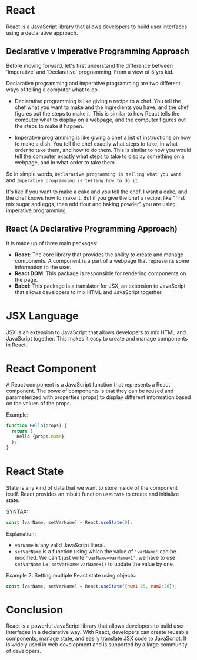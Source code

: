 # React
React is a JavaScript library that allows developers to build user interfaces using a declarative approach. 

## Declarative v Imperative Programming Approach
Before moving forward, let's first understand the difference between 'Imperative' and 'Declarative' programming. From a view of 5'yrs kid.

Declarative programming and imperative programming are two different ways of telling a computer what to do.

- Declarative programming is like giving a recipe to a chef. You tell the chef what you want to make and the ingredients you have, and the chef figures out the steps to make it. This is similar to how React tells the computer what to display on a webpage, and the computer figures out the steps to make it happen.

- Imperative programming is like giving a chef a list of instructions on how to make a dish. You tell the chef exactly what steps to take, in what order to take them, and how to do them. This is similar to how you would tell the computer exactly what steps to take to display something on a webpage, and in what order to take them.

So in simple words, `Declarative programming is telling what you want` and `Imperative programming is telling how to do it.`

It's like if you want to make a cake and you tell the chef, I want a cake, and the chef knows how to make it. But if you give the chef a recipe, like "first mix sugar and eggs, then add flour and baking powder" you are using imperative programming.


## React (A Declarative Programming Approach)
It is made up of three main packages:

- **React**: The core library that provides the ability to create and manage components. A component is a part of a webpage that represents some information to the user.
- **React DOM**: This package is responsible for rendering components on the page.
- **Babel**: This package is a translator for JSX, an extension to JavaScript that allows developers to mix HTML and JavaScript together.

# JSX Language
JSX is an extension to JavaScript that allows developers to mix HTML and JavaScript together. This makes it easy to create and manage components in React.

# React Component
A React component is a JavaScript function that represents a React component. The powe of components is that they can be reused and parameterized with properties (props) to display different information based on the values of the props.

Example:
```js
function Hello(props) { 
  return (
    Hello {props.name}
  ); 
}
```


# React State
State is any kind of data that we want to store inside of the component itself. React provides an inbuilt function `useState` to create and initialize state.

SYNTAX:
```js
const [varName, setVarName] = React.useState(0); 
```

Explanation:
- `varName` is any valid JavaScript literal.
- `setVarName` is a function using which the value of `'varName'` can be modified. We can't just write `'varName=varName+1'`, we have to use `setVarName` i.e. `setVarName(varName+1)` to update the value by one.

Example 2:
Setting multiple React state using objects:
```js
const [varName, setVarName] = React.useState({num1:25, num2:50});
```


# Conclusion
React is a powerful JavaScript library that allows developers to build user interfaces in a declarative way. With React, developers can create reusable components, manage state, and easily translate JSX code to JavaScript. It is widely used in web development and is supported by a large community of developers.
